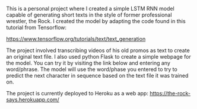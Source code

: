 This is a personal project where I created a simple LSTM RNN model capable of generating short texts in the style of former professional wrestler, the Rock. I created the model by adapting the code found in this tutorial from Tensorflow: 

https://www.tensorflow.org/tutorials/text/text_generation 

The project involved transcribing videos of his old promos as text to create an original text file.
I also used python Flask to create a simple webpage for the model. You can try it by visiting the link below and entering any word/phrase. The model will use the word/phase you entered to try to predict the next character in sequence based on the text file it was trained on.

The project is currently deployed to Heroku as a web app: https://the-rock-says.herokuapp.com/
